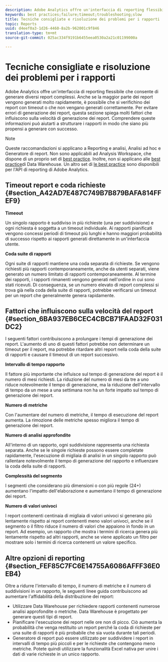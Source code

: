 ```yaml
---
description: Adobe Analytics offre un'interfaccia di reporting flessibile che consente di generare diversi report complessi. Anche se la maggior parte dei report vengono generati molto rapidamente, è possibile che si verifichino dei report con timeout o che non vengano generati correttamente. Per evitare errori di generazione dei report, questa sezione spiega molti fattori che influiscono sulla velocità di generazione dei report. Comprendere queste informazioni può aiutarti a strutturare i rapporti in modo che siano più propensi a generare con successo.
keywords: best practices;failure;timeout;troubleshooting;slow
title: Tecniche consigliate e risoluzione dei problemi per i rapporti
topic: Reports
uuid: d4eef0a3-1d26-4460-8a2b-962001c9f846
translation-type: tm+mt
source-git-commit: 025ac334f9191b6455eea0530a2a21c01199000a

---
```



# Tecniche consigliate e risoluzione dei problemi per i rapporti

Adobe Analytics offre un&#39;interfaccia di reporting flessibile che consente di generare diversi report complessi. Anche se la maggior parte dei report vengono generati molto rapidamente, è possibile che si verifichino dei report con timeout o che non vengano generati correttamente. Per evitare errori di generazione dei report, questa sezione spiega molti fattori che influiscono sulla velocità di generazione dei report. Comprendere queste informazioni può aiutarti a strutturare i rapporti in modo che siano più propensi a generare con successo.

>[!Note]
>Queste raccomandazioni si applicano a Reporting e analisi, Analisi ad hoc e Generatore di report.
>Non sono applicabili ad Analysis Workspace, che dispone di un proprio set di [best practice](/help/analyze/analysis-workspace/workspace-faq/optimizing-performance.md). Inoltre, non si applicano alle [best practice](https://marketing.adobe.com/resources/help/en_US/reference/data_warehouse_bp.html)di Data Warehouse. Un altro set di
>[le best practice](https://marketing.adobe.com/developer/en_US/get-started/best-practices/c-best-practices) sono disponibili per l&#39;API di reporting di Adobe Analytics.

## Timeout report e coda richieste {#section_A42AD7E487C749B7B879BAFA814FFEF9}

**Timeout**

Un singolo rapporto è suddiviso in più richieste (una per suddivisione) e ogni richiesta è soggetta a un timeout individuale. Ai rapporti pianificati vengono concessi periodi di timeout più lunghi e hanno maggiori probabilità di successo rispetto ai rapporti generati direttamente in un&#39;interfaccia utente.

**Coda suite di rapporti**

Ogni suite di rapporti mantiene una coda separata di richieste. Se vengono richiesti più rapporti contemporaneamente, anche da utenti separati, viene generato un numero limitato di rapporti contemporaneamente. Al termine dei rapporti, i rapporti rimanenti vengono generati nell&#39;ordine in cui sono stati ricevuti. Di conseguenza, se un numero elevato di report complessi si trova già nella coda della suite di rapporti, potrebbe verificarsi un timeout per un report che generalmente genera rapidamente.

## Fattori che influiscono sulla velocità del report {#section_6BA937EB6CEC4CBCB71FAAD32F031DC2}

I seguenti fattori contribuiscono a prolungare i tempi di generazione dei report. L&#39;aumento di uno di questi fattori potrebbe non determinare un timeout per il report, ma potrebbe ritardare altri report nella coda della suite di rapporti e causare il timeout di un report successivo.

**Intervallo di tempo rapporto**

Il fattore più importante che influisce sul tempo di generazione del report è il numero di mesi richiesti. La riduzione del numero di mesi da tre a uno riduce notevolmente il tempo di generazione, ma la riduzione dell&#39;intervallo di tempo da un mese a una settimana non ha un forte impatto sul tempo di generazione dei report.

**Numero di metriche**

Con l&#39;aumentare del numero di metriche, il tempo di esecuzione del report aumenta. La rimozione delle metriche spesso migliora il tempo di generazione dei report.

**Numero di analisi approfondite**

All&#39;interno di un rapporto, ogni suddivisione rappresenta una richiesta separata. Anche se le singole richieste possono essere completate rapidamente, l&#39;esecuzione di migliaia di analisi in un singolo rapporto può rallentare notevolmente il tempo di generazione del rapporto e influenzare la coda della suite di rapporti.

**Complessità del segmento**

I segmenti che considerano più dimensioni o con più regole (24+) aumentano l&#39;impatto dell&#39;elaborazione e aumentano il tempo di generazione dei report.

**Numero di valori univoci**

I report contenenti centinaia di migliaia di valori univoci si generano più lentamente rispetto ai report contenenti meno valori univoci, anche se il segmento o il filtro riduce il numero di valori che appaiono in fondo in un report. Ad esempio, un rapporto che mostra i termini di ricerca genera più lentamente rispetto ad altri rapporti, anche se viene applicato un filtro per mostrare solo i termini di ricerca contenenti un valore specifico.

## Altre opzioni di reporting {#section_FEF85C7FC6E14755A6086AFFF36E0EB4}

Oltre a ridurre l&#39;intervallo di tempo, il numero di metriche e il numero di suddivisioni in un rapporto, le seguenti linee guida contribuiscono ad aumentare l&#39;affidabilità della distribuzione dei report:

* Utilizzare Data Warehouse per richiedere rapporti contenenti numerose analisi approfondite o metriche. Data Warehouse è progettato per generare questi tipi di report.
* Pianificare l&#39;esecuzione dei report nelle ore non di picco. Ciò aumenta la probabilità che venga restituito un report perché la coda di richieste per una suite di rapporti è più probabile che sia vuota durante tali periodi.
* Generatore di report può essere utilizzato per suddividere i report in intervalli di tempo più piccoli e per le richieste che contengono meno metriche. Potete quindi utilizzare la funzionalità Excel nativa per unire i dati di varie richieste in un unico rapporto.

